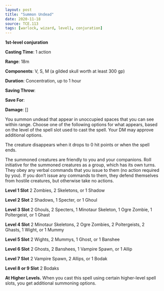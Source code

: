 ```yaml
---
layout: post
title: "Summon Undead"
date: 2020-11-18
source: TCE.113
tags: [warlock, wizard, level1, conjuration]
---
```


**1st-level conjuration**

**Casting Time**: 1 action

**Range**: 18m

**Components**: V, S, M (a gilded skull worth at least 300 gp)

**Duration**: Concentration, up to 1 hour

**Saving Throw**:

**Save For**:

**Damage**: []

You summon undead that appear in unoccupied spaces that you can see within range. Choose one of the following options for what appears, based on the level of the spell slot used to cast the spell. Your DM may approve additional options.

The creature disappears when it drops to 0 hit points or when the spell ends.

The summoned creatures are friendly to you and your companions. Roll initiative for the summoned creatures as a group, which has its own turns. They obey any verbal commands that you issue to them (no action required by you). If you don’t issue any commands to them, they defend themselves from hostile creatures, but otherwise take no actions.

**Level 1 Slot** 2 Zombies, 2 Skeletons, or 1 Shadow

**Level 2 Slot** 2 Shadows, 1 Specter, or 1 Ghoul

**Level 3 Slot** 2 Ghouls, 2 Specters, 1 Minotaur Skeleton, 1 Ogre Zombie, 1 Poltergeist, or 1 Ghast

**Level 4 Slot** 2 Minotaur Skeletons, 2 Ogre Zombies, 2 Poltergeists, 2 Ghasts, 1 Wight, or 1 Mummy

**Level 5 Slot** 2 Wights, 2 Mummys, 1 Ghost, or 1 Banshee

**Level 6 Slot** 2 Ghosts, 2 Banshees, 1 Vampire Spawn, or 1 Allip

**Level 7 Slot** 2 Vampire Spawn, 2 Allips, or 1 Bodak

**Level 8 or 9 Slot** 2 Bodaks

**At Higher Levels.** When you cast this spell using certain higher-level spell slots, you get additional summoning options.